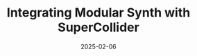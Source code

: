 ---
title: Integrating Modular Synth with SuperCollider
description: 
permalink: /posts/modular-synth-with-supercollider/
date: 2025-02-06
--- 